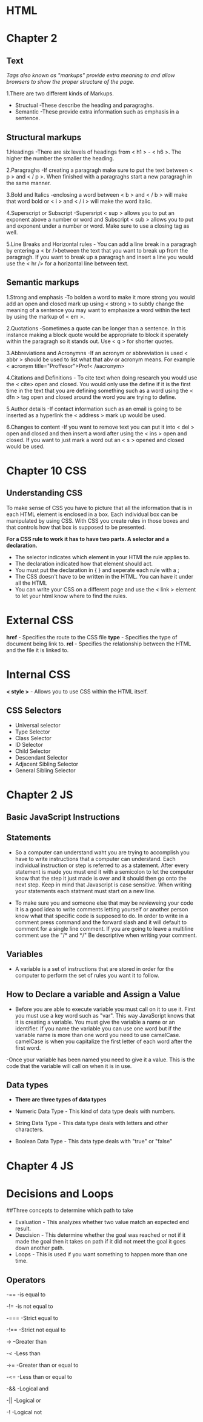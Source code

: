 # HTML

# Chapter 2

## Text

*Tags also known as "markups" provide extra meaning to and allow browsers to show the proper structure of the page.*

1.There are two different kinds of Markups.

- Structual -These describe the heading and paragraghs.
- Semantic -These provide extra information such as emphasis in a sentence.

## **Structural markups**
1.Headings -There are six levels of headings from  < h1 > - < h6 >.  The higher the number the smaller the heading.

2.Paragraghs -If creating a paragragh make sure to put the text between < p > and < / p >.  When finished with a paragraghs start a new paragragh in the same manner.

3.Bold and Italics -enclosing a word between < b > and < / b > will make that word bold or < i > and < / i > will make the word italic.

4.Superscript or Subscript -Supersript < sup > allows you to put an exponent above a number or word and Subscript < sub > allows you to put and exponent under a number or word.  Make sure to use a closing tag as well.

5.Line Breaks and Horizontal rules - You can add a line break in a paragragh by entering a < br />between the text that you want to break up from the paragragh. If you want to break up a paragragh and insert a line you would use the < hr /> for a horizontal line between text.

## **Semantic markups**

1.Strong and emphasis -To bolden a word to make it more strong you would add an open and closed  mark up using < strong > to subtly change the meaning of a sentence you may want to emphasize a word within the text by using the markup of < em >.

2.Quotations -Sometimes a quote can be longer than a sentence.  In this instance making a block quote would be appropriate to block it sperately within the paragragh so it stands out. Use < q > for shorter quotes.

3.Abbreviations and Acronymns -If an acronym or abbreviation is used  < abbr > should be used to list what that abv or acronym means. For example < acronym title="Proffesor">Prof< /aacronym>

4.Citations and Definitions - To cite text when doing research you would use the < cite> open and closed. You would only use the define if it is the first time in the text that you are defining something such as a word using the < dfn > tag open and closed around the word you are trying to define.

5.Author details -If contact information such as an email is going to be inserted as a hyperlink the < address > mark up would be used.

6.Changes to content -If you want to remove text you can put it into < del > open and closed and then insert a word after using the < ins > open and closed.  If you want to just mark a word out an < s > opened and closed would be used.

# Chapter 10 CSS

## Understanding CSS

To make sense of CSS you have to picture that all the information that is in each HTML element is enclosed in a box.  Each individual box can be manipulated by using CSS.  With CSS you create rules in those boxes and that controls how that box is supposed to be presented.

**For a CSS rule to work it has to have two parts.  A selector and a declaration.**

- The selector indicates which element in your HTMl the rule applies to.
- The declaration indicated how that element should act.
- You must put the declaration in { } and seperate each rule with a ;
- The CSS doesn't have to be written in the HTML.  You can have it under all the HTML 
- You can write your CSS on a different page and use the < link > element to let your html know where to find the rules.

# External CSS

**href** - Specifies the route to the CSS file
**type** - Specifies the type of document being link to.
**rel** - Specifies the relationship between the HTML and the file it is linked to.

# Internal CSS

**< style >** - Allows you to use CSS within the HTML itself.

## CSS Selectors

* Universal selector
* Type Selector
* Class Selector
* ID Selector
* Child Selector
* Descendant Selector
* Adjacent Sibling Selector
* General Sibling Selector

# Chapter 2 JS

## Basic JavaScript Instructions

## Statements

- So a computer can understand waht you are trying to accomplish you have to write instructions that a computer can understand.  Each individual instruction or step is referred to as a statement.  After every statement is made you must end it with a semicolon to let the computer know that the step it just made is over and it should then go onto the next step.  Keep in mind that Javascript is case sensitive.  When writing your statements each statment must start on a new line.

- To make sure you and someone else that may be revieweing your code it is a good idea to write comments letting yourself or another person know what that specific code is supposed to do.  In order to write in a comment press command and the forward slash and it will default to comment for a single line comment. If you are going to leave a multiline comment use the "/* and */"  Be descriptive when writing your comment.

## Variables

- A variable is a set of instructions that are stored in order for the computer to perform the set of rules you want it to follow.

## How to Declare a variable and Assign a Value

- Before you are able to execute variable you must call on it to use it. First you must use a key word such as "var". This way JavaScript knows that it is creating a variable. You must give the variable a name or an identifier.  If you name the variable you can use one word but if the variable name is more than one word you need to use camelCase.  camelCase is when you capitalize the first letter of each word after the first word.

-Once your variable has been named you need to give it a value.  This is the code that the variable will call on when it is in use.

## Data types

- **There are three types of data types**

- Numeric Data Type - This kind of data type deals with numbers.
- String Data Type - This data type deals with letters and other characters.
- Boolean Data Type - This data type deals with "true" or "false"

# Chapter 4 JS

# Decisions and Loops

##Three concepts to determine which path to take

- Evaluation - This analyzes whether two value match an expected end result.
- Descision - This determine whether the goal was reached or not if it made the goal then it takes on path if it did not meet the goal it goes down another path.
- Loops - This is used if you want something to happen more than one time.


## Operators

 -== -is equal to

 -!= -is not equal to

 -=== -Strict equal to

 -!== -Strict not equal to

 -> -Greater than

 -< -Less than

 ->= -Greater than or equal to

 -<= -Less than or equal to

 -&& -Logical and

 -|| -Logical or
 
 -! -Logical not
